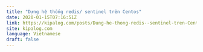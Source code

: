 ```yaml
---
title: "Dựng hệ thống redis/ sentinel trên Centos"
date: 2020-01-15T07:16:51Z
link: https://kipalog.com/posts/Dung-he-thong-redis--sentinel-tren-Centos?utm_medium=RSS&utm_source=news.12bit.vn
site: kipalog.com
language: Vietnamese
draft: false
---
```

